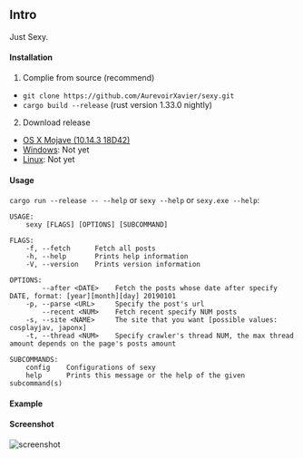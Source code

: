 ## Intro

Just Sexy.

#### Installation

1.  Complie from source (recommend)
   - `git clone https://github.com/AurevoirXavier/sexy.git`
   - `cargo build --release` (rust version 1.33.0 nightly)
2.  Download release
   - [OS X Mojave (10.14.3 18D42)](https://github.com/AurevoirXavier/xmly-exporter/releases/download/1.0/xmly-exporter)
   - [Windows](#): Not yet
   - [Linux](#): Not yet

#### Usage

`cargo run --release -- --help` or `sexy --help` or `sexy.exe --help`:

```text
USAGE:
    sexy [FLAGS] [OPTIONS] [SUBCOMMAND]

FLAGS:
    -f, --fetch      Fetch all posts
    -h, --help       Prints help information
    -V, --version    Prints version information

OPTIONS:
        --after <DATE>    Fetch the posts whose date after specify DATE, format: [year][month][day] 20190101
    -p, --parse <URL>     Specify the post's url
        --recent <NUM>    Fetch recent specify NUM posts
    -s, --site <NAME>     The site that you want [possible values: cosplayjav, japonx]
    -t, --thread <NUM>    Specify crawler's thread NUM, the max thread amount depends on the page's posts amount

SUBCOMMANDS:
    config    Configurations of sexy
    help      Prints this message or the help of the given subcommand(s)

```

#### Example



#### Screenshot

![screenshot](demo.png)
